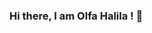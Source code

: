 ### Hi there, I am Olfa Halila ! 👋

<!--
**OlfaHal/OlfaHal** is a ✨ _special_ ✨ repository because its `README.md` (this file) appears on your GitHub profile.

Here are some ideas to get you started:

- 🔭 I’m currently working on ...
- 🌱 I’m currently learning PyTorch for Deep Learning
- 👯 I’m looking to collaborate on Youtube
- 🤔 I’m looking for help with ...
- 💬 Ask me about ...
- 📫 How to reach me: LinkedIn : https://www.linkedin.com/in/olfa-halila-7ba845182/ / WhatsApp : +4917677914113
- 😄 Pronouns: She/Her
- ⚡ Fun fact: ...
-->
